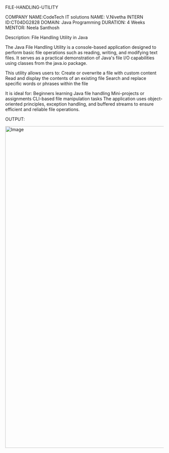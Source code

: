 FILE-HANDLING-UTILITY


COMPANY NAME:CodeTech IT solutions 
NAME: V.Nivetha  INTERN ID:CT04DG2828
DOMAIN: Java Programming  DURATION: 4 Weeks  MENTOR: Neela Santhosh

Description: File Handling Utility in Java

The Java File Handling Utility is a console-based application designed to perform basic file operations such as reading, writing, and modifying text files. It serves as a practical demonstration of Java's file I/O capabilities using classes from the java.io package.

This utility allows users to:
Create or overwrite a file with custom content
Read and display the contents of an existing file
Search and replace specific words or phrases within the file


It is ideal for:
Beginners learning Java file handling
Mini-projects or assignments
CLI-based file manipulation tasks
The application uses object-oriented principles, exception handling, and buffered streams to ensure efficient and reliable file operations.

OUTPUT:

<img width="1024" height="1024" alt="Image" src="https://github.com/user-attachments/assets/cf10fa90-cfbb-4477-94fc-4280678feda5" />
